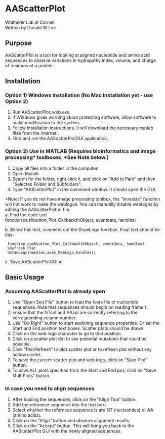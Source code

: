# AAScatterPlot

Whittaker Lab at Cornell  
Written by Donald W Lee  

## Purpose

AAScatterPlot is a tool for looking at aligned nucleotide and amino acid sequences to observe variations in hydropathy index, volume, and charge of residues of a protein.

## Installation

### Option 1) Windows Installation (No Mac installation yet - use Option 2)  
1. Run AAScatterPlot_web.exe.  
2. If Windows gives warning about protecting software, allow software to make modification to the system.  
3. Follow installation instructions. It will download the necessary matlab files from the internet.  
4. Find and run the AAScatterPlotGUI application.  

### Option 2) Use in MATLAB (Requires bioinformatics and image processing* toolboxes. *See Note below.)  
1. Copy all files into a folder in the computer.  
2. Open Matlab.  
3. Search for the folder, right click it, and click on "Add to Path" and then "Selected Folder and Subfolders".  
4. Type "AAScatterPlot" in the command window. It should open the GUI.  

*Note: If you do not have image processing toolbox, the "imresize" function will not work to make the weblogos. You can manually disable weblogos by editing the AAScatterPlot.m file.   
   a. Find the code text   
     function pushbutton_Plot_Callback(hObject, eventdata, handles)  
   
   b. Below this text, comment out the DrawLogo function. Final text should be this:  
   
     function pushbutton_Plot_Callback(hObject, eventdata, handles)  
     %Refresh Plot  
     %DrawLogo(handles.axes_WebLogo,handles);  
  
   c. Save AAScatterPlotGUI.m  
   
## Basic Usage
### Assuming AAScatterPlot is already open  
1. Use "Open Seq File" button to load the fasta file of nucleotide sequences. Note that sequences should begin on reading frame 1.  
2. Ensure that the NTcol and AAcol are correctly referring to the corresponding column number.  
3. Use "Go Right" button to start exploring sequence properties. Or set the Start and End position text boxes. Scatter plots should be drawn.   
4. Click on the web logo character to go to that position.  
5. Click on a scatter plot dot to see potential mutations that could be possible.   
6. Click "Plot/Refresh" to plot scatter plot or to refresh plot without any hollow circles.  
7. To save the current scatter plot and web logo, click on "Save Plot" button.  
8. To save ALL plots specified from the Start and End pos, click on "Save Mult Plots" button.  

### In case you need to align sequences  
1. After loading the sequences, click on the "Align Tool" button.  
2. Add the reference sequence into the text box.  
3. Select whether the refernces sequence is are NT (nucleotides) or AA (amino acids).  
4. Click on the "Align" button and observe alignment results.  
5. Click on the "Accept" button. This will bring you back to the AAScatterPlot GUI with the newly aligned sequences.  

